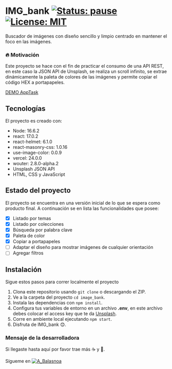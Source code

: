 # IMG_bank [![Status: pause](https://img.shields.io/badge/Status-pause-yellow)]() [![License: MIT](https://img.shields.io/badge/License-MIT-lightgrey.svg)](https://opensource.org/licenses/MIT)

Buscador de imágenes con diseño sencillo y limpio centrado en mantener el foco en las imágenes.

### :fire: Motivación

Este proyecto se hace con el fin de practicar el consumo de una API REST, en este caso la JSON API de Unsplash, se realiza un scroll infinito, se extrae dinámicamente la paleta de colores de las imágenes y permite copiar el código HEX a portapapeles.

[DEMO AppTask]()

## Tecnologías

El proyecto es creado con:

- Node: 16.6.2
- react: 17.0.2
- react-helmet: 6.1.0
- react-masonry-css: 1.0.16
- use-image-color: 0.0.9
- vercel: 24.0.0
- wouter: 2.8.0-alpha.2
- Unsplash JSON API
- HTML, CSS y JavaScript

## Estado del proyecto

El proyecto se encuentra en una versión inicial de lo que se espera como producto final. A continuación se en lista las funcionalidades que posee:

- [x] Listado por temas
- [x] Listado por colecciones
- [x] Búsqueda por palabra clave
- [x] Paleta de color
- [x] Copiar a portapapeles
- [ ] Adaptar el diseño para mostrar imágenes de cualquier orientación
- [ ] Agregar filtros

## Instalación

Sigue estos pasos para correr localmente el proyecto

1. Clona este repositorio usando `git clone` o descargando el ZIP.
2. Ve a la carpeta del proyecto `cd image_bank`.
3. Instala las dependencias con `npm install`.
4. Configura tus variables de entorno en un archivo **.env**, en este archivo debes colocar el access key que te da [Unsplash](https://unsplash.com/documentation#creating-a-developer-account).
5. Corre en ambiente local ejecutando `npm start`.
6. Disfruta de IMG_bank :blush:.

### Mensaje de la desarrolladora

Si llegaste hasta aquí por favor trae más :coffee: y :cookie:.

Sígueme en [![A_Balasnoa](https://img.shields.io/twitter/url?url=https%3A%2F%2Ftwitter.com%2FA_Balasnoa)](https://twitter.com/A_Balasnoa)
